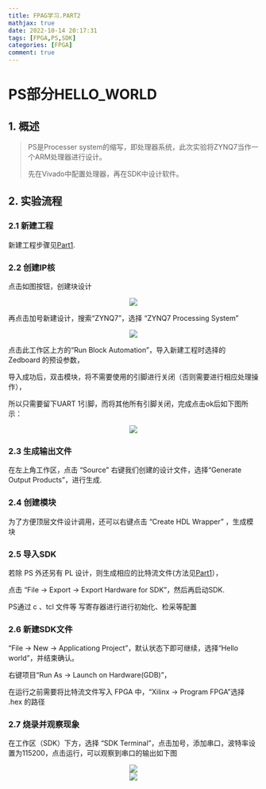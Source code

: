 ```yaml
---
title: FPAG学习.PART2
mathjax: true
date: 2022-10-14 20:17:31
tags: [FPGA,PS,SDK]
categories: [FPGA]
comment: true
---
```

# PS部分HELLO_WORLD

## 1. 概述

> PS是Processer system的缩写，即处理器系统，此次实验将ZYNQ7当作一个ARM处理器进行设计。
>
> 先在Vivado中配置处理器，再在SDK中设计软件。

## 2. 实验流程

### 2.1 新建工程

新建工程步骤见[Part1](https://www.liliaw.com/2022/10/09/FPGA%E5%AD%A6%E4%B9%A0-PART1/).

### 2.2 创建IP核

点击如图按钮，创建块设计

<div align = "center"><img src="ip核.png"  width=""  height = "" /></div>

再点击加号新建设计，搜索“ZYNQ7”，选择 “ZYNQ7 Processing System”

<div align = "center"><img src="新建block_design.png"  width=""  height = "" /></div>

点击此工作区上方的“Run Block Automation”，导入新建工程时选择的 Zedboard 的预设参数，

导入成功后，双击模块，将不需要使用的引脚进行关闭（否则需要进行相应处理操作），

所以只需要留下UART 1引脚，而将其他所有引脚关闭，完成点击ok后如下图所示：

<div align = "center"><img src="仅开启UART.png"  width=""  height = "" /></div>

### 2.3 生成输出文件

在左上角工作区，点击 “Source” 右键我们创建的设计文件，选择“Generate Output Products”，进行生成.

### 2.4 创建模块

为了方便顶层文件设计调用，还可以右键点击 “Create HDL Wrapper” ，生成模块

### 2.5 导入SDK

若除 PS 外还另有 PL 设计，则生成相应的比特流文件(方法见[Part1](https://www.liliaw.com/2022/10/09/FPGA%E5%AD%A6%E4%B9%A0-PART1/)），

点击 “File -> Export -> Export Hardware for SDK”，然后再启动SDK.

PS通过 c 、tcl 文件等 写寄存器进行进行初始化、检采等配置

### 2.6 新建SDK文件

“File -> New ->  Applicationg Project”，默认状态下即可继续，选择“Hello world”，并结束确认。

右键项目“Run As -> Launch on Hardware(GDB)”，

在运行之前需要将比特流文件写入 FPGA 中，“Xilinx -> Program FPGA”选择 .hex 的路径

### 2.7 烧录并观察现象

在工作区（SDK）下方，选择 “SDK Terminal”，点击加号，添加串口，波特率设置为115200，点击运行，可以观察到串口的输出如下图

<div align = "center"><img src="串口Hello.png"  width=""  height = "" /></div>



<div align = "center"><img src="lucy4.jpg"  width=""  height = "" /></div>